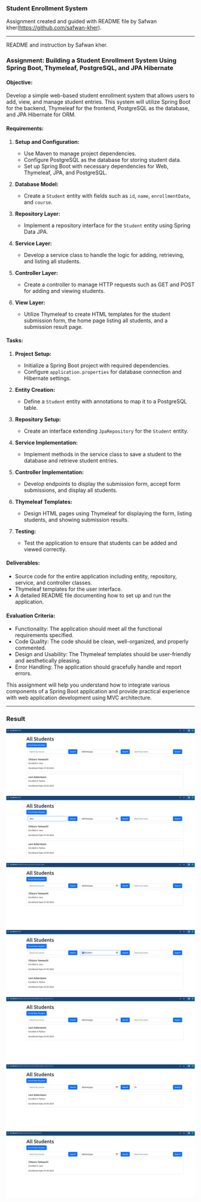 ### Student Enrollment System

Assignment created and guided with README file by Safwan kher(https://github.com/safwan-kher).

---
README and instruction by Safwan kher.

### Assignment: Building a Student Enrollment System Using Spring Boot, Thymeleaf, PostgreSQL, and JPA Hibernate


#### Objective:
Develop a simple web-based student enrollment system that allows users to add, view, and manage student entries. This system will utilize Spring Boot for the backend, Thymeleaf for the frontend, PostgreSQL as the database, and JPA Hibernate for ORM.

#### Requirements:
1. **Setup and Configuration:**
    - Use Maven to manage project dependencies.
    - Configure PostgreSQL as the database for storing student data.
    - Set up Spring Boot with necessary dependencies for Web, Thymeleaf, JPA, and PostgreSQL.

2. **Database Model:**
    - Create a `Student` entity with fields such as `id`, `name`, `enrollmentDate`, and `course`.

3. **Repository Layer:**
    - Implement a repository interface for the `Student` entity using Spring Data JPA.

4. **Service Layer:**
    - Develop a service class to handle the logic for adding, retrieving, and listing all students.

5. **Controller Layer:**
    - Create a controller to manage HTTP requests such as GET and POST for adding and viewing students.

6. **View Layer:**
    - Utilize Thymeleaf to create HTML templates for the student submission form, the home page listing all students, and a submission result page.

#### Tasks:

1. **Project Setup:**
    - Initialize a Spring Boot project with required dependencies.
    - Configure `application.properties` for database connection and Hibernate settings.

2. **Entity Creation:**
    - Define a `Student` entity with annotations to map it to a PostgreSQL table.

3. **Repository Setup:**
    - Create an interface extending `JpaRepository` for the `Student` entity.

4. **Service Implementation:**
    - Implement methods in the service class to save a student to the database and retrieve student entries.

5. **Controller Implementation:**
    - Develop endpoints to display the submission form, accept form submissions, and display all students.

6. **Thymeleaf Templates:**
    - Design HTML pages using Thymeleaf for displaying the form, listing students, and showing submission results.

7. **Testing:**
    - Test the application to ensure that students can be added and viewed correctly.

#### Deliverables:
- Source code for the entire application including entity, repository, service, and controller classes.
- Thymeleaf templates for the user interface.
- A detailed README file documenting how to set up and run the application.

#### Evaluation Criteria:
- Functionality: The application should meet all the functional requirements specified.
- Code Quality: The code should be clean, well-organized, and properly commented.
- Design and Usability: The Thymeleaf templates should be user-friendly and aesthetically pleasing.
- Error Handling: The application should gracefully handle and report errors.

This assignment will help you understand how to integrate various components of a Spring Boot application and provide practical experience with web application development using MVC architecture.


----

### Result

![pic1](./src/main/resources/pics/pic1.png)
![pic2](./src/main/resources/pics/pic2.png)
![pic3](./src/main/resources/pics/pic3.png)
![pic4](./src/main/resources/pics/pic4.png)
![pic5](./src/main/resources/pics/pic5.png)
![pic6](./src/main/resources/pics/pic6.png)
![pic7](./src/main/resources/pics/pic7.png)